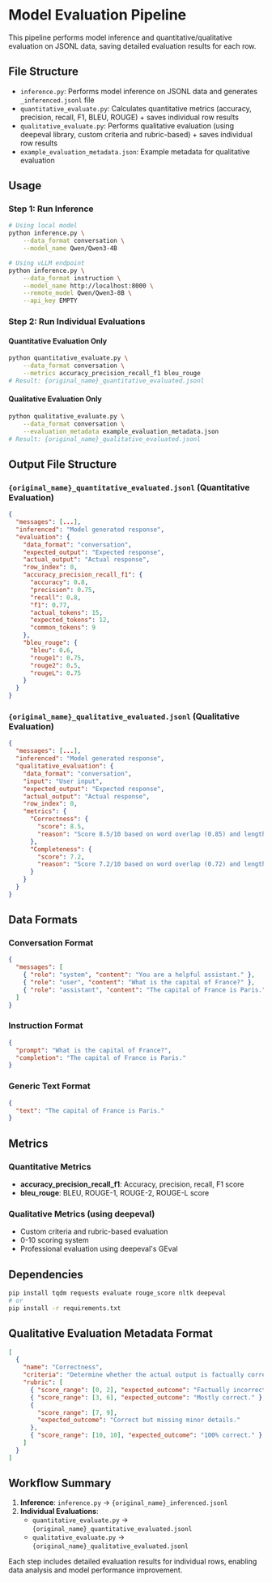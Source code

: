 # Model Evaluation Pipeline

This pipeline performs model inference and quantitative/qualitative evaluation on JSONL data, saving detailed evaluation results for each row.

## File Structure

- `inference.py`: Performs model inference on JSONL data and generates `_inferenced.jsonl` file
- `quantitative_evaluate.py`: Calculates quantitative metrics (accuracy, precision, recall, F1, BLEU, ROUGE) + saves individual row results
- `qualitative_evaluate.py`: Performs qualitative evaluation (using deepeval library, custom criteria and rubric-based) + saves individual row results
- `example_evaluation_metadata.json`: Example metadata for qualitative evaluation

## Usage

### Step 1: Run Inference

```bash
# Using local model
python inference.py \
    --data_format conversation \
    --model_name Qwen/Qwen3-4B

# Using vLLM endpoint
python inference.py \
    --data_format instruction \
    --model_name http://localhost:8000 \
    --remote_model Qwen/Qwen3-8B \
    --api_key EMPTY
```

### Step 2: Run Individual Evaluations

#### Quantitative Evaluation Only

```bash
python quantitative_evaluate.py \
    --data_format conversation \
    --metrics accuracy_precision_recall_f1 bleu_rouge
# Result: {original_name}_quantitative_evaluated.jsonl
```

#### Qualitative Evaluation Only

```bash
python qualitative_evaluate.py \
    --data_format conversation \
    --evaluation_metadata example_evaluation_metadata.json
# Result: {original_name}_qualitative_evaluated.jsonl
```

## Output File Structure

### `{original_name}_quantitative_evaluated.jsonl` (Quantitative Evaluation)

```json
{
  "messages": [...],
  "inferenced": "Model generated response",
  "evaluation": {
    "data_format": "conversation",
    "expected_output": "Expected response",
    "actual_output": "Actual response",
    "row_index": 0,
    "accuracy_precision_recall_f1": {
      "accuracy": 0.8,
      "precision": 0.75,
      "recall": 0.8,
      "f1": 0.77,
      "actual_tokens": 15,
      "expected_tokens": 12,
      "common_tokens": 9
    },
    "bleu_rouge": {
      "bleu": 0.6,
      "rouge1": 0.75,
      "rouge2": 0.5,
      "rougeL": 0.75
    }
  }
}
```

### `{original_name}_qualitative_evaluated.jsonl` (Qualitative Evaluation)

```json
{
  "messages": [...],
  "inferenced": "Model generated response",
  "qualitative_evaluation": {
    "data_format": "conversation",
    "input": "User input",
    "expected_output": "Expected response",
    "actual_output": "Actual response",
    "row_index": 0,
    "metrics": {
      "Correctness": {
        "score": 8.5,
        "reason": "Score 8.5/10 based on word overlap (0.85) and length similarity (0.92)"
      },
      "Completeness": {
        "score": 7.2,
        "reason": "Score 7.2/10 based on word overlap (0.72) and length similarity (0.88)"
      }
    }
  }
}
```

## Data Formats

### Conversation Format

```json
{
  "messages": [
    { "role": "system", "content": "You are a helpful assistant." },
    { "role": "user", "content": "What is the capital of France?" },
    { "role": "assistant", "content": "The capital of France is Paris." }
  ]
}
```

### Instruction Format

```json
{
  "prompt": "What is the capital of France?",
  "completion": "The capital of France is Paris."
}
```

### Generic Text Format

```json
{
  "text": "The capital of France is Paris."
}
```

## Metrics

### Quantitative Metrics

- **accuracy_precision_recall_f1**: Accuracy, precision, recall, F1 score
- **bleu_rouge**: BLEU, ROUGE-1, ROUGE-2, ROUGE-L score

### Qualitative Metrics (using deepeval)

- Custom criteria and rubric-based evaluation
- 0-10 scoring system
- Professional evaluation using deepeval's GEval

## Dependencies

```bash
pip install tqdm requests evaluate rouge_score nltk deepeval
# or
pip install -r requirements.txt
```

## Qualitative Evaluation Metadata Format

```json
[
  {
    "name": "Correctness",
    "criteria": "Determine whether the actual output is factually correct based on the expected output.",
    "rubric": [
      { "score_range": [0, 2], "expected_outcome": "Factually incorrect." },
      { "score_range": [3, 6], "expected_outcome": "Mostly correct." },
      {
        "score_range": [7, 9],
        "expected_outcome": "Correct but missing minor details."
      },
      { "score_range": [10, 10], "expected_outcome": "100% correct." }
    ]
  }
]
```

## Workflow Summary

1. **Inference**: `inference.py` → `{original_name}_inferenced.jsonl`
2. **Individual Evaluations**:
   - `quantitative_evaluate.py` → `{original_name}_quantitative_evaluated.jsonl`
   - `qualitative_evaluate.py` → `{original_name}_qualitative_evaluated.jsonl`

Each step includes detailed evaluation results for individual rows, enabling data analysis and model performance improvement.
